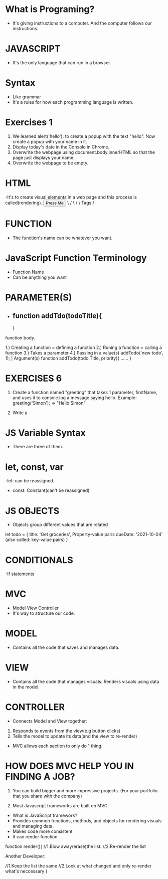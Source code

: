# What is Programing?

- It's giving instructions to a computer.
  And the computer follows our instructions.

# JAVASCRIPT

- It's the only language that can run in a browser.

# Syntax

- Like grammar
- It's a rules for how each programming language is written.

# Exercises 1

1. We learned alert('hello'); to create a popup with the text "hello".
   Now create a popup with your name in it.
2. Display today's date in the Console in Chrome.
3. Overwrite the webpage using
   document.body.innerHTML so that the page just
   displays your name.
4. Overwrite the webpage to be empty.

# HTML

-It's to create visual elements in a web page and this process is
called(rendering).
<button>Press Me</button>
\ /
\ /
\ Tags /

# FUNCTION

- The function's name can be whatever
  you want.

# JavaScript Function Terminology

- Function Name
- Can be anything you want

# PARAMETER(S)

- ## function addTdo(todoTitle){
  }

function body.

1.) Creating a function = defining a function
2.) Runing a function = calling a function
3.) Takes a parameter
4.) Passing in a value(s)
addTodo('new todo', 1);
|
Argument(s)
function addTodo(todo Title, priority){
......
}

# EXERCISES 6

1. Create a function named "greeting" that takes 1 parameter,
   firstName, and uses it to console.log a message saying hello.
   Example: greeting('Simon'); => "Hello Simon"

2. Write a

# JS Variable Syntax

- There are three of them.

# let, const, var

-let: can be reassigned.

- const: Constant(can't be reassigned)

# JS OBJECTS

- Objects group different values that are related

let todo = {
title: 'Get groceries', Property-value pairs
dueDate: '2021-10-04' (also called: key-value pairs)
}

# CONDITIONALS

-If statements

# MVC

- Model View Controller
- It's way to structure our code.

# MODEL

- Contains all the code that saves and manages data.

# VIEW

- Contains all the code that manages visuals.
  Renders visuals using data in the model.

# CONTROLLER

- Connects Model and View together:

1. Responds to events from the view(e.g button clicks)
2. Tells the model to update its data(and the view to re-render)

- MVC allows each section to only do 1 thing.

# HOW DOES MVC HELP YOU IN FINDING A JOB?

1. You can build bigger and more impressive projects.
   (For your portfolio that you share with the company)

2. Most Javascript frameworks are built on MVC.

- What is JavaScript framework?
- Provides common functions, methods, and objects for
  rendering visuals and managing data.
- Makes code more consistent
- It can render function

function render(){
//1.Blow away(erase)the list.
//2.Re-render the list

Another Developer:

//1.Keep the list the same
//2.Look at what changed and only re-render what's neccessary
}
